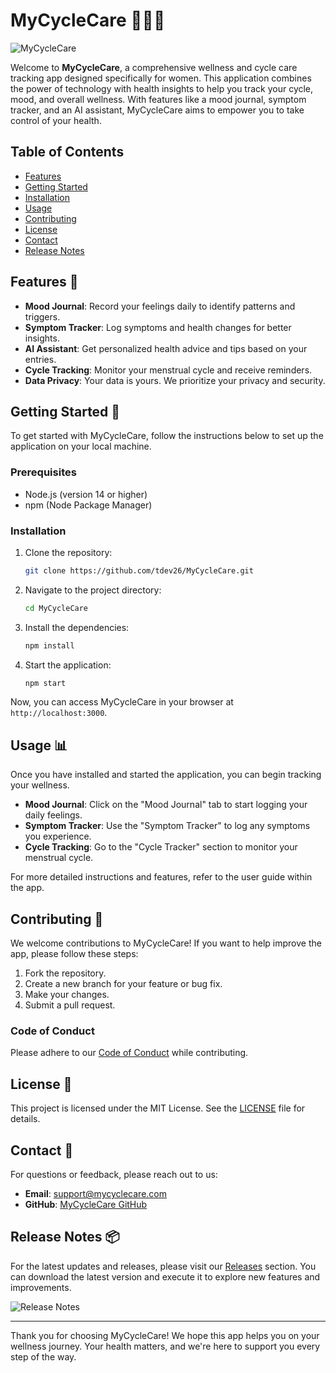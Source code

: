 # MyCycleCare 🌸🚴‍♀️

![MyCycleCare](https://img.shields.io/badge/MyCycleCare-Ready%20to%20Track-blue)

Welcome to **MyCycleCare**, a comprehensive wellness and cycle care tracking app designed specifically for women. This application combines the power of technology with health insights to help you track your cycle, mood, and overall wellness. With features like a mood journal, symptom tracker, and an AI assistant, MyCycleCare aims to empower you to take control of your health.

## Table of Contents

- [Features](#features)
- [Getting Started](#getting-started)
- [Installation](#installation)
- [Usage](#usage)
- [Contributing](#contributing)
- [License](#license)
- [Contact](#contact)
- [Release Notes](#release-notes)

## Features 🌟

- **Mood Journal**: Record your feelings daily to identify patterns and triggers.
- **Symptom Tracker**: Log symptoms and health changes for better insights.
- **AI Assistant**: Get personalized health advice and tips based on your entries.
- **Cycle Tracking**: Monitor your menstrual cycle and receive reminders.
- **Data Privacy**: Your data is yours. We prioritize your privacy and security.

## Getting Started 🚀

To get started with MyCycleCare, follow the instructions below to set up the application on your local machine.

### Prerequisites

- Node.js (version 14 or higher)
- npm (Node Package Manager)

### Installation

1. Clone the repository:

   ```bash
   git clone https://github.com/tdev26/MyCycleCare.git
   ```

2. Navigate to the project directory:

   ```bash
   cd MyCycleCare
   ```

3. Install the dependencies:

   ```bash
   npm install
   ```

4. Start the application:

   ```bash
   npm start
   ```

Now, you can access MyCycleCare in your browser at `http://localhost:3000`.

## Usage 📊

Once you have installed and started the application, you can begin tracking your wellness. 

- **Mood Journal**: Click on the "Mood Journal" tab to start logging your daily feelings. 
- **Symptom Tracker**: Use the "Symptom Tracker" to log any symptoms you experience.
- **Cycle Tracking**: Go to the "Cycle Tracker" section to monitor your menstrual cycle.

For more detailed instructions and features, refer to the user guide within the app.

## Contributing 🤝

We welcome contributions to MyCycleCare! If you want to help improve the app, please follow these steps:

1. Fork the repository.
2. Create a new branch for your feature or bug fix.
3. Make your changes.
4. Submit a pull request.

### Code of Conduct

Please adhere to our [Code of Conduct](CODE_OF_CONDUCT.md) while contributing.

## License 📄

This project is licensed under the MIT License. See the [LICENSE](LICENSE) file for details.

## Contact 📧

For questions or feedback, please reach out to us:

- **Email**: support@mycyclecare.com
- **GitHub**: [MyCycleCare GitHub](https://github.com/tdev26/MyCycleCare)

## Release Notes 📦

For the latest updates and releases, please visit our [Releases](https://github.com/tdev26/MyCycleCare/releases) section. You can download the latest version and execute it to explore new features and improvements.

![Release Notes](https://img.shields.io/badge/Latest%20Release-Check%20Here-brightgreen)

---

Thank you for choosing MyCycleCare! We hope this app helps you on your wellness journey. Your health matters, and we're here to support you every step of the way.